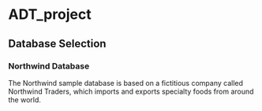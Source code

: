 # ADT_project
## Database Selection

### Northwind Database
The Northwind sample database is based on a fictitious company called Northwind Traders, which imports and exports specialty foods from around the world.

